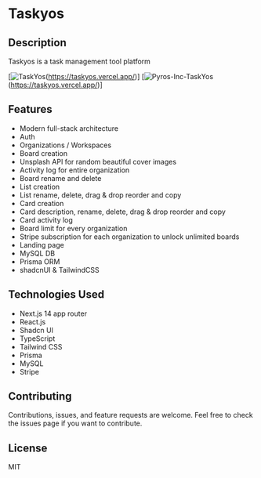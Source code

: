# Taskyos

## Description

Taskyos is a task management tool platform

[![TaskYos](https://github.com/Liam-Piro/TaskYos/assets/109366637/94e95b75-53f1-49ca-98c3-e0073db8c5cb)(https://taskyos.vercel.app/)]
[![Pyros-Inc-TaskYos](https://github.com/Liam-Piro/TaskYos/assets/109366637/f6850d99-ec1a-49be-a35e-2c57bbaf14b8)(https://taskyos.vercel.app/)]


## Features

- Modern full-stack architecture
- Auth
- Organizations / Workspaces
- Board creation
- Unsplash API for random beautiful cover images
- Activity log for entire organization
- Board rename and delete
- List creation
- List rename, delete, drag & drop reorder and copy
- Card creation
- Card description, rename, delete, drag & drop reorder and copy
- Card activity log
- Board limit for every organization
- Stripe subscription for each organization to unlock unlimited boards
- Landing page
- MySQL DB
- Prisma ORM
- shadcnUI & TailwindCSS

## Technologies Used

- Next.js 14 app router
- React.js
- Shadcn UI
- TypeScript
- Tailwind CSS
- Prisma
- MySQL
- Stripe

## Contributing

Contributions, issues, and feature requests are welcome. Feel free to check the issues page if you want to contribute.

## License

MIT
